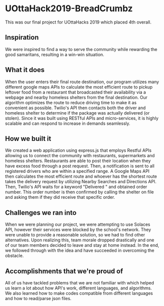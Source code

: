# UOttaHack2019-BreadCrumbz

This was our final project for UOttaHacks 2019 which placed 4th overall.

## Inspiration

We were inspired to find a way to serve the community while rewarding the good samaritans, resulting in a win-win situation.

## What it does

When the user enters their final route destination, our program utilizes many different google maps APIs to calculate the most efficient route to pickup leftover food from a restaurant that broadcasted their availability via a webpage and nearby homeless shelters from the final destination. Our algorithm optimizes the route to reduce driving time to make it as convenient as possible. Twilio's API then contacts both the driver and homeless shelter to determine if the package was actually delivered (or stolen). Since it was built using RESTful APIs and micro-services, it is highly scalable and can respond to increase in demands seamlessly.

## How we built it

We created a web application using express.js that employs Restful APIs allowing us to connect the community with restaurants, supermarkets and homeless shelters. Restaurants are able to post their location when they have excess food through a post request. Then, a notification is sent to all registered drivers who are within a specified range. A Google Maps API then calculates the most efficient route and whoever has the shortest route takes the delivery request by utilizing Nearby Searches and Directions API. Then, Twilio's API waits for a keyword "Delivered " and obtained order number. This order number is then confirmed by calling the shelter on file and asking them if they did receive that specific order.

## Challenges we ran into

When we were planning our project, we were attempting to use Solaces API, however their services were blocked by the school's network. They were unable to provide a reasonable solution, so we had to find other alternatives. Upon realizing this, team morale dropped drastically and one of our team members decided to leave and stay at home instead. In the end, we followed through with the idea and have succeeded in overcoming the obstacle.

## Accomplishments that we're proud of

All of us have tackled problems that we are not familiar with which helped us learn a lot about how API's work, different languages, and algorithms. We also learned how to make codes compatible from different languages and how to read/parse json files.
